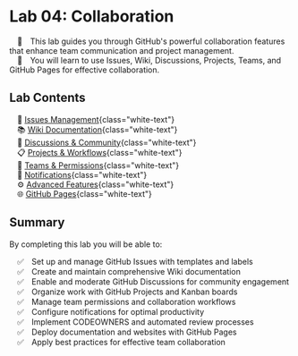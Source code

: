 # Lab 04: Collaboration

&emsp;👥&emsp;This lab guides you through GitHub's powerful collaboration features that enhance team communication and project management.  
&emsp;👥&emsp;You will learn to use Issues, Wiki, Discussions, Projects, Teams, and GitHub Pages for effective collaboration.

## Lab Contents

&emsp;🐛 [Issues Management](01-Issues.md){class="white-text"}  
&emsp;📚 [Wiki Documentation](02-Wiki.md){class="white-text"}  
&emsp;💬 [Discussions & Community](03-Discussions.md){class="white-text"}  
&emsp;📋 [Projects & Workflows](04-Projects.md){class="white-text"}  
&emsp;👥 [Teams & Permissions](05-Teams.md){class="white-text"}  
&emsp;🔔 [Notifications](06-Notifications.md){class="white-text"}  
&emsp;⚙️ [Advanced Features](07-Advanced.md){class="white-text"}  
&emsp;🌐 [GitHub Pages](08-GitHub-Pages.md){class="white-text"}

## Summary

By completing this lab you will be able to:

&emsp;✅&emsp;Set up and manage GitHub Issues with templates and labels  
&emsp;✅&emsp;Create and maintain comprehensive Wiki documentation  
&emsp;✅&emsp;Enable and moderate GitHub Discussions for community engagement  
&emsp;✅&emsp;Organize work with GitHub Projects and Kanban boards  
&emsp;✅&emsp;Manage team permissions and collaboration workflows  
&emsp;✅&emsp;Configure notifications for optimal productivity  
&emsp;✅&emsp;Implement CODEOWNERS and automated review processes  
&emsp;✅&emsp;Deploy documentation and websites with GitHub Pages  
&emsp;✅&emsp;Apply best practices for effective team collaboration  
